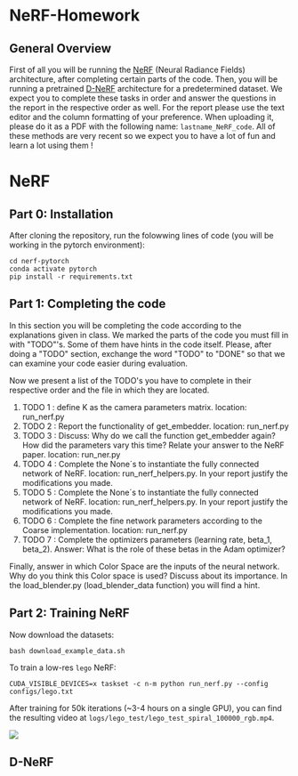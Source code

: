 # NeRF-Homework
## General Overview
First of all you will be running the [NeRF](https://arxiv.org/pdf/2003.08934.pdf) (Neural Radiance Fields) architecture, after completing certain parts of the code. Then, you will be running a pretrained [D-NeRF](https://arxiv.org/pdf/2008.02268.pdf) architecture for a predetermined dataset. We expect you to complete these tasks in order and answer the questions in the report in the respective order as well. For the report please use the text editor and the column formatting of your preference. When uploading it, please do it as a PDF with the following name: `lastname_NeRF_code`. All of these methods are very recent so we expect you to have a lot of fun and learn a lot using them ! 
# NeRF
## Part 0: Installation
After cloning the repository, run the folowwing lines of code (you will be working in the pytorch environment): 
```
cd nerf-pytorch
conda activate pytorch
pip install -r requirements.txt
```
## Part 1: Completing the code
In this section you will be completing the code according to the explanations given in class. We marked the parts of the code you must fill in with "TODO"'s. Some of them have hints in the code itself. Please, after doing a "TODO" section, exchange the word "TODO" to "DONE" so that we can examine your code easier during evaluation. 

Now we present a list of the TODO's you have to complete in their respective order and the file in which they are located.

1. TODO 1 : define K as the camera parameters matrix. location: run_nerf.py 
2. TODO 2 : Report the functionality of get_embedder. location: run_nerf.py
3. TODO 3 : Discuss: Why do we call the function get_embedder again? How did the parameters vary this time? Relate your answer to the NeRF paper. location: run_ner.py
4. TODO 4 : Complete the None´s to instantiate the fully connected network of NeRF. location: run_nerf_helpers.py. In your report justify the modifications you made.
5. TODO 5 : Complete the None´s to instantiate the fully connected network of NeRF. location: run_nerf_helpers.py. In your report justify the modifications you made.
6. TODO 6 : Complete the fine network parameters according to the Coarse implementation. location: run_nerf.py
7. TODO 7 : Complete the optimizers parameters (learning rate, beta_1, beta_2). Answer: What is the role of these betas in the Adam optimizer?

Finally, answer in which Color Space are the inputs of the neural network. Why do you think this Color space is used? Discuss about its importance. In the load_blender.py (load_blender_data function) you will find a hint.

## Part 2: Training NeRF
Now download the datasets:
```
bash download_example_data.sh
```

To train a low-res `lego` NeRF:
```
CUDA_VISIBLE_DEVICES=x taskset -c n-m python run_nerf.py --config configs/lego.txt
```
After training for 50k iterations (~3-4 hours on a single GPU), you can find the resulting video at `logs/lego_test/lego_test_spiral_100000_rgb.mp4`.

![](https://user-images.githubusercontent.com/7057863/78473103-9353b300-7770-11ea-98ed-6ba2d877b62c.gif)



## D-NeRF

